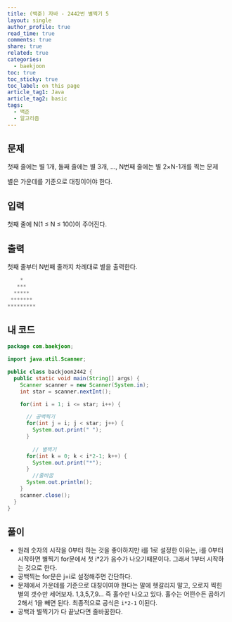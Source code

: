```yaml
---
title: (백준) 자바 - 2442번 별찍기 5
layout: single
author_profile: true
read_time: true
comments: true
share: true
related: true
categories: 
  - baekjoon
toc: true
toc_sticky: true
toc_label: on this page
article_tag1: Java
article_tag2: basic
tags:
  - 백준
  - 알고리즘
---
```


## 문제

첫째 줄에는 별 1개, 둘째 줄에는 별 3개, ..., N번째 줄에는 별 2×N-1개를 찍는 문제

별은 가운데를 기준으로 대칭이어야 한다.



## 입력

첫째 줄에 N(1 ≤ N ≤ 100)이 주어진다.



## 출력

첫째 줄부터 N번째 줄까지 차례대로 별을 출력한다.

```java
    *
   ***
  *****
 *******
*********
```



## 내 코드

```java
package com.baekjoon;

import java.util.Scanner;

public class backjoon2442 {
  public static void main(String[] args) {
    Scanner scanner = new Scanner(System.in);
    int star = scanner.nextInt();

    for(int i = 1; i <= star; i++) {

      // 공백찍기 
      for(int j = i; j < star; j++) {
        System.out.print(" ");
      }
       
		// 별찍기
      for(int k = 0; k < i*2-1; k++) {
        System.out.print("*");
      }
		//줄바꿈
      System.out.println();
    }
    scanner.close();
  }
}

```



## 풀이

* 원래 숫자의 시작을 0부터 하는 것을 좋아하지만 i를 1로 설정한 이유는, i를 0부터 시작하면 별찍기 for문에서 첫 i*2가 음수가 나오기때문이다. 그래서 1부터 시작하는 것으로 한다. 
* 공백찍는 for문은 j=i로 설정해주면 간단하다.
* 문제에서 가운데를 기준으로 대칭이여야 한다는 말에 헷갈리지 말고, 오로지 찍힌 별의 갯수만 세어보자. 1,3,5,7,9... 즉 홀수만 나오고 있다. 홀수는 어떤수든 곱하기 2해서 1을 빼면 된다. 
  최종적으로 공식은 `i*2-1` 이된다.
* 공백과 별찍기가 다 끝났다면 줄바꿈한다.